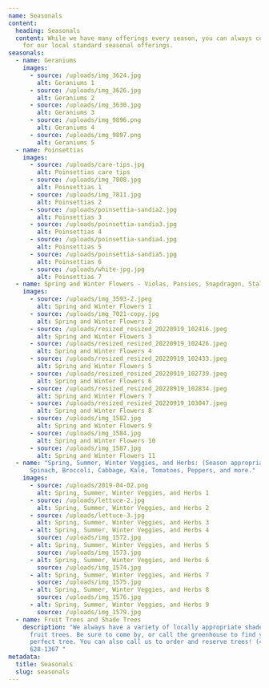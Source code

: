 ```yaml
---
name: Seasonals
content:
  heading: Seasonals
  content: While we have many offerings every season, you can always count on us
    for our local standard seasonal offerings.
seasonals:
  - name: Geraniums
    images:
      - source: /uploads/img_3624.jpg
        alt: Geraniums 1
      - source: /uploads/img_3626.jpg
        alt: Geraniums 2
      - source: /uploads/img_3630.jpg
        alt: Geraniums 3
      - source: /uploads/img_9896.png
        alt: Geraniums 4
      - source: /uploads/img_9897.png
        alt: Geraniums 5
  - name: Poinsettias
    images:
      - source: /uploads/care-tips.jpg
        alt: Poinsettias care tips
      - source: /uploads/img_7808.jpg
        alt: Poinsettias 1
      - source: /uploads/img_7811.jpg
        alt: Poinsettias 2
      - source: /uploads/poinsettia-sandia2.jpg
        alt: Poinsettias 3
      - source: /uploads/poinsettia-sandia3.jpg
        alt: Poinsettias 4
      - source: /uploads/poinsettia-sandia4.jpg
        alt: Poinsettias 5
      - source: /uploads/poinsettia-sandia5.jpg
        alt: Poinsettias 6
      - source: /uploads/white-jpg.jpg
        alt: Poinsettias 7
  - name: Spring and Winter Flowers - Violas, Pansies, Snapdragon, Stalk
    images:
      - source: /uploads/img_3593-2.jpeg
        alt: Spring and Winter Flowers 1
      - source: /uploads/img_7021-copy.jpg
        alt: Spring and Winter Flowers 2
      - source: /uploads/resized_resized_20220919_102416.jpeg
        alt: Spring and Winter Flowers 3
      - source: /uploads/resized_resized_20220919_102426.jpeg
        alt: Spring and Winter Flowers 4
      - source: /uploads/resized_resized_20220919_102433.jpeg
        alt: Spring and Winter Flowers 5
      - source: /uploads/resized_resized_20220919_102739.jpeg
        alt: Spring and Winter Flowers 6
      - source: /uploads/resized_resized_20220919_102834.jpeg
        alt: Spring and Winter Flowers 7
      - source: /uploads/resized_resized_20220919_103047.jpeg
        alt: Spring and Winter Flowers 8
      - source: /uploads/img_1582.jpg
        alt: Spring and Winter Flowers 9
      - source: /uploads/img_1584.jpg
        alt: Spring and Winter Flowers 10
      - source: /uploads/img_1587.jpg
        alt: Spring and Winter Flowers 11
  - name: "Spring, Summer, Winter Veggies, and Herbs: (Season appropriate) Lettuce,
      Spinach, Broccoli, Cabbage, Kale, Tomatoes, Peppers, and more."
    images:
      - source: /uploads/2019-04-02.png
        alt: Spring, Summer, Winter Veggies, and Herbs 1
      - source: /uploads/lettuce-2.jpg
        alt: Spring, Summer, Winter Veggies, and Herbs 2
      - source: /uploads/lettuce-3.jpg
        alt: Spring, Summer, Winter Veggies, and Herbs 3
      - alt: Spring, Summer, Winter Veggies, and Herbs 4
        source: /uploads/img_1572.jpg
      - alt: Spring, Summer, Winter Veggies, and Herbs 5
        source: /uploads/img_1573.jpg
      - alt: Spring, Summer, Winter Veggies, and Herbs 6
        source: /uploads/img_1574.jpg
      - alt: Spring, Summer, Winter Veggies, and Herbs 7
        source: /uploads/img_1575.jpg
      - alt: Spring, Summer, Winter Veggies, and Herbs 8
        source: /uploads/img_1576.jpg
      - alt: Spring, Summer, Winter Veggies, and Herbs 9
        source: /uploads/img_1579.jpg
  - name: Fruit Trees and Shade Trees
    description: "We always have a variety of locally appropriate shade trees, and
      fruit trees. Be sure to come by, or call the greenhouse to find your
      perfect tree. You can also call us to order and reserve trees! (435)
      628-1367 "
metadata:
  title: Seasonals
  slug: seasonals
---
```

